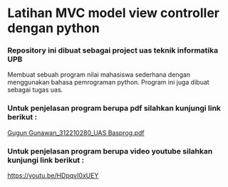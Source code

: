 # Latihan MVC model view controller dengan python

### Repository ini dibuat sebagai project uas teknik informatika UPB
Membuat sebuah program nilai mahasiswa sederhana dengan menggunakan bahasa pemrograman python.
Program ini juga dibuat sebagai tugas uas.
### Untuk penjelasan program berupa pdf silahkan kunjungi link berikut :
[Gugun Gunawan_312210280_UAS Basprog.pdf](https://github.com/WAGUGUN/UAS/files/10372884/Gugun.Gunawan_312210280_UAS.Basprog.pdf)
### Untuk penjelasan program berupa video youtube silahkan kunjungi link berikut :
https://youtu.be/HDpqvI0xUEY
